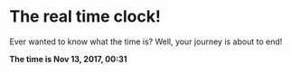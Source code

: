 # The real time clock!

Ever wanted to know what the time is? Well, your journey is about to end!

**The time is Nov 13, 2017, 00:31**